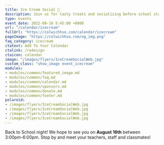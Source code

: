 ```yaml
---
title: Ice Cream Social 🍦
description: Join us for tasty treats and socializing before school starts!
type: events
event_date: 2022-08-16 5:45:00 +0000
url: "/calendar/icecream"
fullUrl: "https://colwichhso.com/calendar/icecream"
pageImage: "https://colwichhso.com/og_img.png"
faq_category: icecream
ctatext: Add To Your Calendar
ctalink: /redesign
ctaicon: calendar
image: "/images/flyers/IceCreamSocialWeb.jpg"
custom_class: "show_image event_icecream"
modules:
- modules/common/featured_image.md
- modules/common/faq.md
- modules/common/calendar.md
- modules/common/sponsors.md
- modules/common/donate.md
- modules/common/footer.md
polaroid: 
- /images/flyers/IceCreamSocialWeb.jpg
- /images/flyers/IceCreamSocialWeb.jpg
- /images/flyers/IceCreamSocialWeb.jpg
- /images/flyers/IceCreamSocialWeb.jpg
---
```

Back to School night! We hope to see you on **August 16th** between 3:00pm-6:00pm. Stop by and meet your teachers, staff and classmates!
